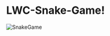 # LWC-Snake-Game!

![SnakeGame](https://user-images.githubusercontent.com/41596758/170794173-3e34aeeb-4780-47e9-b197-07cff686c8ab.gif)

